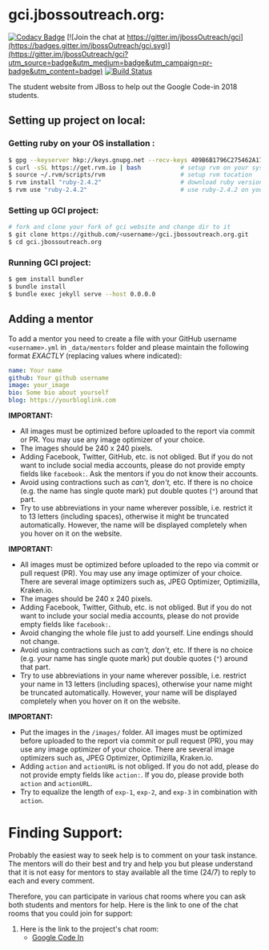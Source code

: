 # gci.jbossoutreach.org:

[![Codacy Badge](https://api.codacy.com/project/badge/Grade/61d5e178fd0f4212a3479528e40de20e)](https://www.codacy.com/app/garg-anuj/gci?utm_source=github.com&amp;utm_medium=referral&amp;utm_content=JbossOutreach/gci&amp;utm_campaign=Badge_Grade) 
[![Join the chat at https://gitter.im/jbossOutreach/gci](https://badges.gitter.im/jbossOutreach/gci.svg)](https://gitter.im/jbossOutreach/gci?utm_source=badge&utm_medium=badge&utm_campaign=pr-badge&utm_content=badge) 
[![Build Status](https://travis-ci.org/JBossOutreach/gci.jbossoutreach.org.svg?branch=master)](https://travis-ci.org/JBossOutreach/gci.jbossoutreach.org)

The student website from JBoss to help out the Google Code-in 2018 students.

## Setting up project on local:

### Getting ruby on your OS installation :

```sh
$ gpg --keyserver hkp://keys.gnupg.net --recv-keys 409B6B1796C275462A1703113804BB82D39DC0E3 7D2BAF1CF37B13E2069D6956105BD0E739499BDB
$ curl -sSL https://get.rvm.io | bash           # setup rvm on your system
$ source ~/.rvm/scripts/rvm                     # setup rvm tocation
$ rvm install "ruby-2.4.2"                      # download ruby version 2.4.2 on your os
$ rvm use "ruby-2.4.2"                          # use ruby-2.4.2 on your os
```

### Setting up GCI project:

```sh
# fork and clone your fork of gci website and change dir to it
$ git clone https://github.com/<username>/gci.jbossoutreach.org.git
$ cd gci.jbossoutreach.org
```

### Running GCI project:

```sh
$ gem install bundler
$ bundle install
$ bundle exec jekyll serve --host 0.0.0.0
```

## Adding a mentor

To add a mentor you need to create a file with your GitHub username `<username>.yml` in `_data/mentors` folder and please maintain the following format *EXACTLY* (replacing values where indicated):

```yaml
name: Your name
github: Your github username
image: your_image
bio: Some bio about yourself
blog: https://yourbloglink.com
```

**IMPORTANT:**

- All images must be optimized before uploaded to the report via commit or PR. You may use any image optimizer of your choice.
- The images should be 240 x 240 pixels.
- Adding Facebook, Twitter, GitHub, etc. is not obliged. But if you do not want to include social media accounts, please do not provide empty fields like `facebook:`. Ask the mentors if you do not know their accounts.
- Avoid using contractions such as *can't, don't,* etc. If there is no choice (e.g. the name has single quote mark) put double quotes (`"`) around that part.
- Try to use abbreviations in your name wherever possible, i.e. restrict it to 13 letters (including spaces), otherwise it might be truncated automatically. However, the name will be displayed completely when you hover on it on the website.

**IMPORTANT:**

- All images must be optimized before uploaded to the repo via commit or pull request (PR). You may use any image optimizer of your choice. There are several image optimizers such as, JPEG Optimizer, Optimizilla, Kraken.io.
- The images should be 240 x 240 pixels.
- Adding Facebook, Twitter, Github, etc. is not obliged. But if you do not want to include your social media accounts, please do not provide empty fields like `facebook:`.
- Avoid changing the whole file just to add yourself. Line endings should not change.
- Avoid using contractions such as *can't, don't,* etc. If there is no choice (e.g. your name has single quote mark) put double quotes (`"`) around that part.
- Try to use abbreviations in your name wherever possible, i.e. restrict your name in 13 letters (including spaces), otherwise your name might be truncated automatically. However, your name will be displayed completely when you hover on it on the website.


**IMPORTANT:**

- Put the images in the `/images/` folder. All images must be optimized before uploaded to the report via commit or pull request (PR), you may use any image optimizer of your choice. There are several image optimizers such as, JPEG Optimizer, Optimizilla, Kraken.io.
- Adding `action` and `actionURL` is not obliged. If you do not add, please do not provide empty fields like `action:`. If you do, please provide both `action` and `actionURL`.
- Try to equalize the length of `exp-1`, `exp-2`, and `exp-3` in combination with `action`.

# Finding Support:

Probably the easiest way to seek help is to comment on your task instance. The mentors will do their best and try and help you but please understand that it is not easy for mentors to stay available all the time (24/7) to reply to each and every comment.

Therefore, you can participate in various chat rooms where you can ask both students and mentors for help. Here is the link to one of the chat rooms that you could join for support:

1. Here is the link to the project's chat room:
   - [Google Code In](https://gitter.im/jbossOutreach/gci)
